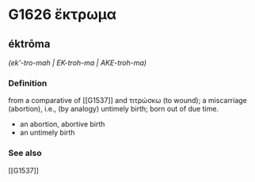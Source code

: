 # G1626 ἔκτρωμα

## éktrōma

_(ek'-tro-mah | EK-troh-ma | AKE-troh-ma)_

### Definition

from a comparative of [[G1537]] and τιτρώσκω (to wound); a miscarriage (abortion), i.e., (by analogy) untimely birth; born out of due time.

- an abortion, abortive birth
- an untimely birth

### See also

[[G1537]]

